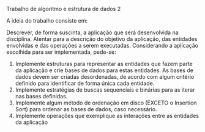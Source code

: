 Trabalho de algoritmo e estrutura de dados 2

A ideia do trabalho consiste em:

Descrever, de forma suscinta, a aplicação que será desenvolvida na disciplina. Atentar para a
descrição do objetivo da aplicação, das entidades envolvidas e das operações a serem executadas.
Considerando a aplicação escolhida para ser implementada, pede-se:

1.  Implemente estruturas para representar as entidades que fazem parte da aplicação
e crie bases de dados para estas entidades. As bases de dados devem ser criadas 
desordenadas, de acordo com algum critério definido para identificar de forma única cada 
entidade.
2.  Implemente estratégias de buscas sequenciais e binárias para as iterar nas bases 
definidas.
3.  Implemente algum método de ordenação em disco (EXCETO o Insertion Sort) 
para ordenar as bases de dados, caso necessário.
4.  Implemente operações que exemplique as interações entre as entidades da 
aplicação

